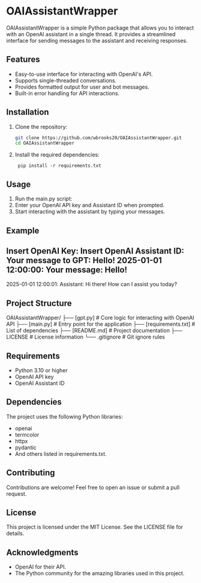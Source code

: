 # OAIAssistantWrapper

OAIAssistantWrapper is a simple Python package that allows you to interact with an OpenAI assistant in a single thread. It provides a streamlined interface for sending messages to the assistant and receiving responses.

## Features

- Easy-to-use interface for interacting with OpenAI's API.
- Supports single-threaded conversations.
- Provides formatted output for user and bot messages.
- Built-in error handling for API interactions.

## Installation

1. Clone the repository:
   ```bash
   git clone https://github.com/wbrooks20/OAIAssistantWrapper.git
   cd OAIAssistantWrapper
2. Install the required dependencies:
   ```
    pip install -r requirements.txt
   ```

## Usage

1. Run the main.py script:
2. Enter your OpenAI API key and Assistant ID when prompted.
3. Start interacting with the assistant by typing your messages.

## Example

Insert OpenAI Key: <your-api-key>
Insert OpenAI Assistant ID: <your-assistant-id>
Your message to GPT: Hello!
2025-01-01 12:00:00: Your message: Hello!
--------------------
2025-01-01 12:00:01: Assistant: Hi there! How can I assist you today?

## Project Structure

OAIAssistantWrapper/
├── [gpt.py]                                          # Core logic for interacting with OpenAI API
├── [main.py]                                         # Entry point for the application
├── [requirements.txt]                                # List of dependencies
├── [README.md]                                       # Project documentation
├── LICENSE            # License information
└── .gitignore         # Git ignore rules

## Requirements

- Python 3.10 or higher
- OpenAI API key
- OpenAI Assistant ID

## Dependencies
The project uses the following Python libraries:

- openai
- termcolor
- httpx
- pydantic
- And others listed in requirements.txt.

## Contributing
Contributions are welcome! Feel free to open an issue or submit a pull request.

## License
This project is licensed under the MIT License. See the LICENSE file for details.

## Acknowledgments

- OpenAI for their API.
- The Python community for the amazing libraries used in this project.
